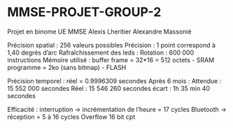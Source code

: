 # MMSE-PROJET-GROUP-2
Projet en binome UE MMSE
Alexis Lheritier
Alexandre Massonié

Précision spatial :  256 valeurs possibles 
Précision : 1 point correspond à 1,40 degrés d’arc
Rafraîchissement des leds  :
Rotation  : 600 000 instructions
Mémoire utilisé : buffer frame = 32*16 = 512 octets - SRAM
programme = 2ko (sans bitmap) - FLASH

Précision temporel : 
réel = 0.9996309 secondes
Après 6 mois : 
Attendue : 15 552 000 secondes
Réel : 15 546 260  secondes
écart : 1h 35 min 40 secondes

Efficacité : 
	interruption 
		-> incrémentation de l’heure = 17 cycles
	Bluetooth 
		-> réception = 5 à 16 cycles
Overflow 16 bit cpt 

